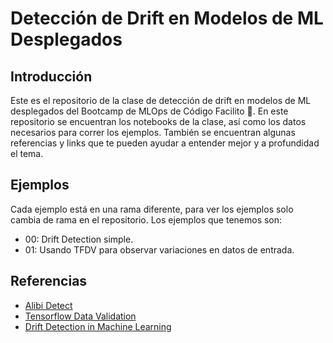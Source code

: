 # Detección de Drift en Modelos de ML Desplegados

## Introducción

Este es el repositorio de la clase de detección de drift en modelos de ML desplegados del Bootcamp de MLOps de Código Facilito 💚. En este repositorio se encuentran los notebooks de la clase, así como los datos necesarios para correr los ejemplos. También se encuentran algunas referencias y links que te pueden ayudar a entender mejor y a profundidad el tema.

## Ejemplos

Cada ejemplo está en una rama diferente, para ver los ejemplos solo cambia de rama en el repositorio. Los ejemplos que tenemos son:

- 00: Drift Detection simple.
- 01: Usando TFDV para observar variaciones en datos de entrada.

## Referencias

- [Alibi Detect](https://docs.seldon.io/projects/alibi-detect/en/stable/)
- [Tensorflow Data Validation](https://www.tensorflow.org/tfx/data_validation/get_started)
- [Drift Detection in Machine Learning](https://www.evidentlyai.com/ml-in-production/data-drift)
